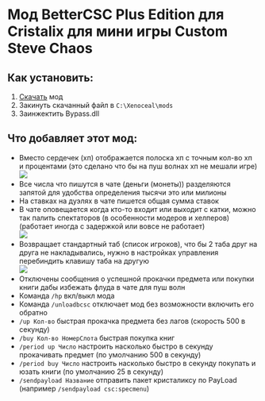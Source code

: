 # Мод BetterCSC Plus Edition для Cristalix для мини игры Custom Steve Chaos
    
## Как установить:
1. [Скачать](https://gitlab.com/Serega007/bettercsc/-/raw/plus/build/libs/BetterCSC-Plus-2.5.3.jar) мод
2. Закинуть скачанный файл в `C:\Xenoceal\mods`
3. Заинжектить Bypass.dll
    
## Что добавляет этот мод:
- Вместо сердечек (хп) отображается полоска хп с точным кол-во хп и процентами (это сделано что бы на пуш волнах хп не мешали игре)   
![](https://i.imgur.com/4MsndzD.png)
- Все числа что пишутся в чате (деньги (монеты)) разделяются запятой для удобства определения тысячи это или милионы
- На ставках на дуэлях в чате пишется общая сумма ставок
- В чате оповещается когда кто-то входит или выходит с катки, можно так палить спектаторов (в особенности модеров и хелперов) (работает иногда с задержкой или вовсе не работает)   
![](https://i.imgur.com/lq9FHWi.png)
- Возвращает стандартный таб (список игроков), что бы 2 таба друг на друга не накладывались, нужно в настройках управления перебиндить клавишу таба на другую   
![](https://i.imgur.com/U1m7u70.png)
- Отключены сообщения о успешной прокачки предмета или покупки книги дабы избежать флуда в чате для пуш волн
- Команда `/hp` вкл/выкл мода
- Команда `/unloadbcsc` отключает мод без возможности включить его обратно
- `/up Кол-во` быстрая прокачка предмета без лагов (скорость 500 в секунду)
- `/buy Кол-во НомерСлота` быстрая покупка книг
- `/period up Число` настроить насколько быстро в секунду прокачивать предмет (по умолчанию 500 в секунду)
- `/period buy Число` настроить насколько быстро в секунду покупать и юзать книги (по умолчанию 25 в секунду)
- `/sendpayload Название` отправить пакет кристаликсу по PayLoad (например `/sendpayload csc:specmenu`)
